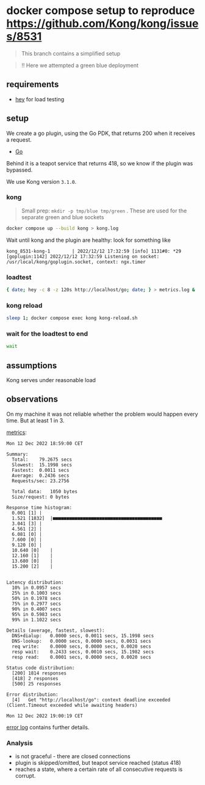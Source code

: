 # docker compose setup to reproduce https://github.com/Kong/kong/issues/8531

> This branch contains a simplified setup

> !! Here we attempted a green blue deployment 

## requirements
* [hey](https://github.com/rakyll/hey) for load testing

## setup

We create a go plugin, using the Go PDK, that returns 200 when it receives a request.
- [Go](https://github.com/Kong/go-pdk)

Behind it is a teapot service that returns 418, so we know if the plugin
was bypassed.

We use Kong version `3.1.0`.


### kong

> Small prep: `mkdir -p tmp/blue tmp/green` .
> These are used for the separate green and blue sockets

```bash
docker compose up --build kong > kong.log
```

Wait until kong and the plugin are healthy: look for something like
```
kong_8531-kong-1        | 2022/12/12 17:32:59 [info] 1131#0: *29 [goplugin:1142] 2022/12/12 17:32:59 Listening on socket: /usr/local/kong/goplugin.socket, context: ngx.timer
```

### loadtest

```bash
{ date; hey -c 8 -z 120s http://localhost/go; date; } > metrics.log &
```

### kong reload

```bash
sleep 1; docker compose exec kong kong-reload.sh
```

### wait for the loadtest to end
```bash
wait
```


## assumptions

Kong serves under reasonable load


## observations


On my machine it was not reliable whether the problem would happen every time.
But at least 1 in 3.


[metrics](metrics.log):

```
Mon 12 Dec 2022 18:59:00 CET

Summary:
  Total:	79.2675 secs
  Slowest:	15.1998 secs
  Fastest:	0.0011 secs
  Average:	0.2436 secs
  Requests/sec:	23.2756
  
  Total data:	1050 bytes
  Size/request:	0 bytes

Response time histogram:
  0.001 [1]	|
  1.521 [1832]	|■■■■■■■■■■■■■■■■■■■■■■■■■■■■■■■■■■■■■■■■
  3.041 [3]	|
  4.561 [2]	|
  6.081 [0]	|
  7.600 [0]	|
  9.120 [0]	|
  10.640 [0]	|
  12.160 [1]	|
  13.680 [0]	|
  15.200 [2]	|


Latency distribution:
  10% in 0.0957 secs
  25% in 0.1003 secs
  50% in 0.1978 secs
  75% in 0.2977 secs
  90% in 0.4007 secs
  95% in 0.5983 secs
  99% in 1.1022 secs

Details (average, fastest, slowest):
  DNS+dialup:	0.0000 secs, 0.0011 secs, 15.1998 secs
  DNS-lookup:	0.0000 secs, 0.0000 secs, 0.0031 secs
  req write:	0.0000 secs, 0.0000 secs, 0.0020 secs
  resp wait:	0.2433 secs, 0.0010 secs, 15.1982 secs
  resp read:	0.0001 secs, 0.0000 secs, 0.0020 secs

Status code distribution:
  [200]	1814 responses
  [418]	2 responses
  [500]	25 responses

Error distribution:
  [4]	Get "http://localhost/go": context deadline exceeded (Client.Timeout exceeded while awaiting headers)

Mon 12 Dec 2022 19:00:19 CET
```

[error log](kong.log) contains further details.


### Analysis

* is not graceful - there are closed connections
* plugin is skipped/omitted, but teapot service reached (status 418)
* reaches a state, where a certain rate of all consecutive requests is corrupt.

